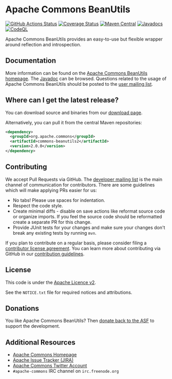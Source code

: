 <!---
 Licensed to the Apache Software Foundation (ASF) under one or more
 contributor license agreements.  See the NOTICE file distributed with
 this work for additional information regarding copyright ownership.
 The ASF licenses this file to You under the Apache License, Version 2.0
 (the "License"); you may not use this file except in compliance with
 the License.  You may obtain a copy of the License at

      http://www.apache.org/licenses/LICENSE-2.0

 Unless required by applicable law or agreed to in writing, software
 distributed under the License is distributed on an "AS IS" BASIS,
 WITHOUT WARRANTIES OR CONDITIONS OF ANY KIND, either express or implied.
 See the License for the specific language governing permissions and
 limitations under the License.
-->
<!---
 +======================================================================+
 |****                                                              ****|
 |****      THIS FILE IS GENERATED BY THE COMMONS BUILD PLUGIN      ****|
 |****                    DO NOT EDIT DIRECTLY                      ****|
 |****                                                              ****|
 +======================================================================+
 | TEMPLATE FILE: readme-md-template.md                                 |
 | commons-build-plugin/trunk/src/main/resources/commons-xdoc-templates |
 +======================================================================+
 |                                                                      |
 | 1) Re-generate using: mvn commons:readme-md                          |
 |                                                                      |
 | 2) Set the following properties in the component's pom:              |
 |    - commons.componentid (required, alphabetic, lower case)          |
 |    - commons.release.version (required)                              |
 |                                                                      |
 | 3) Example Properties                                                |
 |                                                                      |
 |  <properties>                                                        |
 |    <commons.componentid>math</commons.componentid>                   |
 |    <commons.release.version>1.2</commons.release.version>            |
 |  </properties>                                                       |
 |                                                                      |
 +======================================================================+
--->
Apache Commons BeanUtils
===================

[![GitHub Actions Status](https://github.com/apache/commons-beanutils/workflows/Java%20CI/badge.svg)](https://github.com/apache/commons-beanutils/actions)
[![Coverage Status](https://codecov.io/gh/apache/commons-beanutils/branch/master/graph/badge.svg)](https://app.codecov.io/gh/apache/commons-beanutils/branch/master)
[![Maven Central](https://maven-badges.herokuapp.com/maven-central/org.apache.commons/commons-beanutils2/badge.svg?gav=true)](https://maven-badges.herokuapp.com/maven-central/org.apache.commons/commons-beanutils2/?gav=true)
[![Javadocs](https://javadoc.io/badge/org.apache.commons/commons-beanutils2/2.0.0.svg)](https://javadoc.io/doc/org.apache.commons/commons-beanutils2/2.0.0)
[![CodeQL](https://github.com/apache/commons-beanutils/workflows/CodeQL/badge.svg)](https://github.com/apache/commons-beanutils/actions/workflows/codeql-analysis.yml?query=workflow%3ACodeQL)

Apache Commons BeanUtils provides an easy-to-use but flexible wrapper around reflection and introspection.

Documentation
-------------

More information can be found on the [Apache Commons BeanUtils homepage](https://commons.apache.org/proper/commons-beanutils).
The [Javadoc](https://commons.apache.org/proper/commons-beanutils/javadocs/api-release) can be browsed.
Questions related to the usage of Apache Commons BeanUtils should be posted to the [user mailing list][ml].

Where can I get the latest release?
-----------------------------------
You can download source and binaries from our [download page](https://commons.apache.org/proper/commons-beanutils/download_beanutils.cgi).

Alternatively, you can pull it from the central Maven repositories:

```xml
<dependency>
  <groupId>org.apache.commons</groupId>
  <artifactId>commons-beanutils2</artifactId>
  <version>2.0.0</version>
</dependency>
```

Contributing
------------

We accept Pull Requests via GitHub. The [developer mailing list][ml] is the main channel of communication for contributors.
There are some guidelines which will make applying PRs easier for us:
+ No tabs! Please use spaces for indentation.
+ Respect the code style.
+ Create minimal diffs - disable on save actions like reformat source code or organize imports. If you feel the source code should be reformatted create a separate PR for this change.
+ Provide JUnit tests for your changes and make sure your changes don't break any existing tests by running ```mvn```.

If you plan to contribute on a regular basis, please consider filing a [contributor license agreement](https://www.apache.org/licenses/#clas).
You can learn more about contributing via GitHub in our [contribution guidelines](CONTRIBUTING.md).

License
-------
This code is under the [Apache Licence v2](https://www.apache.org/licenses/LICENSE-2.0).

See the `NOTICE.txt` file for required notices and attributions.

Donations
---------
You like Apache Commons BeanUtils? Then [donate back to the ASF](https://www.apache.org/foundation/contributing.html) to support the development.

Additional Resources
--------------------

+ [Apache Commons Homepage](https://commons.apache.org/)
+ [Apache Issue Tracker (JIRA)](https://issues.apache.org/jira/browse/BEANUTILS)
+ [Apache Commons Twitter Account](https://twitter.com/ApacheCommons)
+ `#apache-commons` IRC channel on `irc.freenode.org`

[ml]:https://commons.apache.org/mail-lists.html
